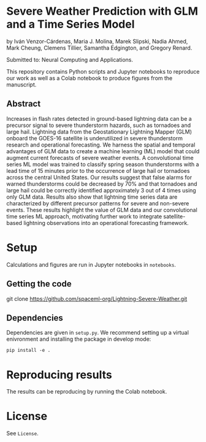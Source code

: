 # Severe Weather Prediction with GLM and a Time Series Model
by Iván Venzor-Cárdenas, Maria J. Molina, Marek Slipski, Nadia Ahmed, Mark Cheung, Clemens Tillier, Samantha Edgington, and Gregory Renard.

Submitted to: Neural Computing and Applications.

This repository contains Python scripts and Jupyter notebooks to reproduce 
our work as well as a Colab notebook to produce figures from the manuscript.

## Abstract
Increases in flash rates detected in ground-based lightning data can be a precursor signal to severe thunderstorm hazards, such as tornadoes and large hail. Lightning data from the Geostationary Lightning Mapper (GLM) onboard the GOES-16 satellite is underutilized in severe thunderstorm research and operational forecasting. We harness the spatial and temporal advantages of GLM data to create a machine learning (ML) model that could augment current forecasts of severe weather events. A convolutional time series ML model was trained to classify spring season thunderstorms with a lead time of 15 minutes prior to the occurrence of large hail or tornadoes across the central United States. Our results suggest that false alarms for warned thunderstorms could be decreased by 70% and that tornadoes and large hail could be correctly identified approximately 3 out of 4 times using only GLM data. Results also show that lightning time series data are characterized by different precursor patterns for severe and non-severe events. These results highlight the value of GLM data and our convolutional time series ML approach, motivating further work to integrate satellite-based lightning observations into an operational forecasting framework.

# Setup
Calculations and figures are run in Jupyter notebooks in `notebooks`.

## Getting the code
git clone https://github.com/spaceml-org/Lightning-Severe-Weather.git

## Dependencies
Dependencies are given in `setup.py`. We recommend setting up a virtual enivronment
and installing the package in develop mode:
```
pip install -e .
```

# Reproducing results
The results can be reproducing by running the Colab notebook. 

# License
See `License`.
